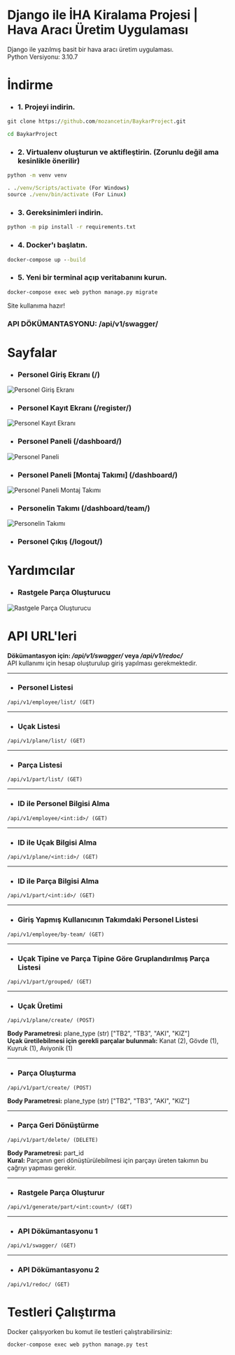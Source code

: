 <h1>Django ile İHA Kiralama Projesi | Hava Aracı Üretim Uygulaması</h1>

Django ile yazılmış basit bir hava aracı üretim uygulaması.
<br>
Python Versiyonu: 3.10.7

# İndirme
- <h3>1. Projeyi indirin.</h3>

```cmd
git clone https://github.com/mozancetin/BaykarProject.git
```

```cmd
cd BaykarProject
```

- <h3>2. Virtualenv oluşturun ve aktifleştirin. (Zorunlu değil ama kesinlikle önerilir)</h3>

```cmd
python -m venv venv
```

```cmd
. ./venv/Scripts/activate (For Windows)
source ./venv/bin/activate (For Linux)
```

- <h3>3. Gereksinimleri indirin.</h3>

```cmd
python -m pip install -r requirements.txt
```

- <h3>4. Docker'ı başlatın.</h3>

```cmd
docker-compose up --build
```

- <h3>5. Yeni bir terminal açıp veritabanını kurun.</h3>

```cmd
docker-compose exec web python manage.py migrate
```

Site kullanıma hazır! <br>
<h3>API DÖKÜMANTASYONU: /api/v1/swagger/</h3>

# Sayfalar

- <h3>Personel Giriş Ekranı (/)</h3>

![Personel Giriş Ekranı](https://github.com/mozancetin/BaykarProject/blob/main/images/login.png)

- <h3>Personel Kayıt Ekranı (/register/)</h3>

![Personel Kayıt Ekranı](https://github.com/mozancetin/BaykarProject/blob/main/images/register.png)

- <h3>Personel Paneli (/dashboard/)</h3>

![Personel Paneli](https://github.com/mozancetin/BaykarProject/blob/main/images/dashboard.png)

- <h3>Personel Paneli [Montaj Takımı] (/dashboard/)</h3>

![Personel Paneli Montaj Takımı](https://github.com/mozancetin/BaykarProject/blob/main/images/montaj1.png)

- <h3>Personelin Takımı (/dashboard/team/)</h3>

![Personelin Takımı](https://github.com/mozancetin/BaykarProject/blob/main/images/takımım.png)

- <h3>Personel Çıkış (/logout/)</h3>

# Yardımcılar

- <h3>Rastgele Parça Oluşturucu</h3>

![Rastgele Parça Oluşturucu](https://github.com/mozancetin/BaykarProject/blob/main/images/rastgele_parca.png)

# API URL'leri
**Dökümantasyon için: _/api/v1/swagger/_ veya _/api/v1/redoc/_**
<br>
API kullanımı için hesap oluşturulup giriş yapılması gerekmektedir.

<hr>

- <h3>Personel Listesi</h3>

```/api/v1/employee/list/ (GET)```

<hr>

- <h3>Uçak Listesi</h3>

```/api/v1/plane/list/ (GET)```

<hr>

- <h3>Parça Listesi</h3>

```/api/v1/part/list/ (GET)```

<hr>

- <h3>ID ile Personel Bilgisi Alma</h3>

```/api/v1/employee/<int:id>/ (GET)```

<hr>

- <h3>ID ile Uçak Bilgisi Alma</h3>

```/api/v1/plane/<int:id>/ (GET)```

<hr>

- <h3>ID ile Parça Bilgisi Alma</h3>

```/api/v1/part/<int:id>/ (GET)```

<hr>

- <h3>Giriş Yapmış Kullanıcının Takımdaki Personel Listesi</h3>

```/api/v1/employee/by-team/ (GET)```

<hr>

- <h3>Uçak Tipine ve Parça Tipine Göre Gruplandırılmış Parça Listesi</h3>

```/api/v1/part/grouped/ (GET)```

<hr>

- <h3>Uçak Üretimi</h3>

```/api/v1/plane/create/ (POST)```

**Body Parametresi:** plane_type (str) ["TB2", "TB3", "AKI", "KIZ"]
<br>
**Uçak üretilebilmesi için gerekli parçalar bulunmalı:** Kanat (2), Gövde (1), Kuyruk (1), Aviyonik (1)

<hr>

- <h3>Parça Oluşturma</h3>

```/api/v1/part/create/ (POST)```

**Body Parametresi:** plane_type (str) ["TB2", "TB3", "AKI", "KIZ"]

<hr>

- <h3>Parça Geri Dönüştürme</h3>

```/api/v1/part/delete/ (DELETE)```

**Body Parametresi:** part_id
<br>
**Kural:** Parçanın geri dönüştürülebilmesi için parçayı üreten takımın bu çağrıyı yapması gerekir. 

<hr>

- <h3>Rastgele Parça Oluşturur</h3>

```/api/v1/generate/part/<int:count>/ (GET)```

<hr>

- <h3>API Dökümantasyonu 1</h3>

```/api/v1/swagger/ (GET)```

<hr>

- <h3>API Dökümantasyonu 2</h3>

```/api/v1/redoc/ (GET)```

# Testleri Çalıştırma

Docker çalışıyorken bu komut ile testleri çalıştırabilirsiniz:

```cmd
docker-compose exec web python manage.py test
```
